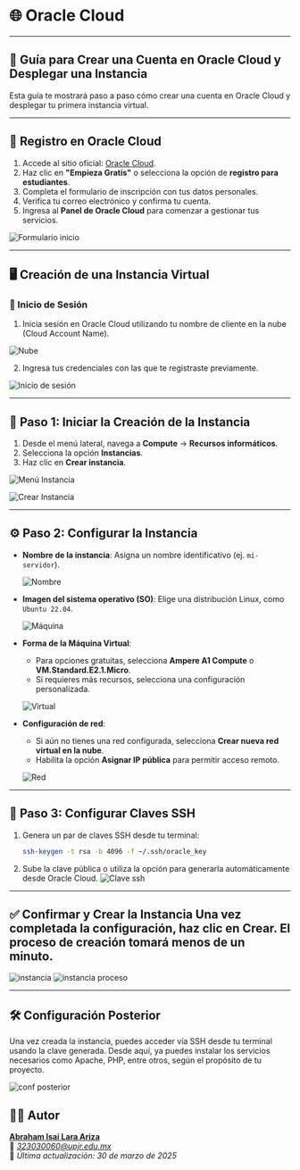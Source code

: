 # 🌐 Oracle Cloud

---

## 🚀 Guía para Crear una Cuenta en Oracle Cloud y Desplegar una Instancia

Esta guía te mostrará paso a paso cómo crear una cuenta en Oracle Cloud y desplegar tu primera instancia virtual.

---

## 📝 Registro en Oracle Cloud

1. Accede al sitio oficial: [Oracle Cloud](https://www.oracle.com/cloud/).
2. Haz clic en **"Empieza Gratis"** o selecciona la opción de **registro para estudiantes**.
3. Completa el formulario de inscripción con tus datos personales.
4. Verifica tu correo electrónico y confirma tu cuenta.
5. Ingresa al **Panel de Oracle Cloud** para comenzar a gestionar tus servicios.

![Formulario inicio](./imgs/creatorin.png)

---

## 🖥️ Creación de una Instancia Virtual

### 🔐 Inicio de Sesión

1. Inicia sesión en Oracle Cloud utilizando tu nombre de cliente en la nube (Cloud Account Name).

![Nube](./imgs/nube.png)

2. Ingresa tus credenciales con las que te registraste previamente.

![Inicio de sesión](./imgs/image.png)

---

## 📂 Paso 1: Iniciar la Creación de la Instancia

1. Desde el menú lateral, navega a **Compute** → **Recursos informáticos**.
2. Selecciona la opción **Instancias**.
3. Haz clic en **Crear instancia**.

![Menú Instancia](image.png) 

![Crear Instancia](./imgs/image-1.png)

---

## ⚙️ Paso 2: Configurar la Instancia

- **Nombre de la instancia**: Asigna un nombre identificativo (ej. `mi-servidor`).

  ![Nombre](nombre.png)

- **Imagen del sistema operativo (SO)**: Elige una distribución Linux, como `Ubuntu 22.04`.

  ![Máquina](maquina.png)

- **Forma de la Máquina Virtual**:
  - Para opciones gratuitas, selecciona **Ampere A1 Compute** o **VM.Standard.E2.1.Micro**.
  - Si requieres más recursos, selecciona una configuración personalizada.

  ![Virtual](virtual.png)

- **Configuración de red**:
  - Si aún no tienes una red configurada, selecciona **Crear nueva red virtual en la nube**.
  - Habilita la opción **Asignar IP pública** para permitir acceso remoto.

  ![Red](red.png)

---

## 🔑 Paso 3: Configurar Claves SSH

1. Genera un par de claves SSH desde tu terminal:

   ```bash
   ssh-keygen -t rsa -b 4096 -f ~/.ssh/oracle_key

2. Sube la clave pública o utiliza la opción para generarla automáticamente desde Oracle Cloud.
   ![Clave ssh](ssh.png)

---

## ✅ Confirmar y Crear la Instancia Una vez completada la configuración, haz clic en Crear. El proceso de creación tomará menos de un minuto.
   ![instancia](create.png)
   ![instancia proceso ](insta.png)

---
## 🛠️ Configuración Posterior
Una vez creada la instancia, puedes acceder vía SSH desde tu terminal usando la clave generada.
Desde aquí, ya puedes instalar los servicios necesarios como Apache, PHP, entre otros, según el propósito de tu proyecto.

   ![conf posterior ](caso.png)

## 👨‍💻 Autor

**[Abraham Isai Lara Ariza](https://github.com/ahmAriza01)**  
📧 *323030060@upjr.edu.mx*  
📅 *Última actualización: 30 de marzo de 2025*
